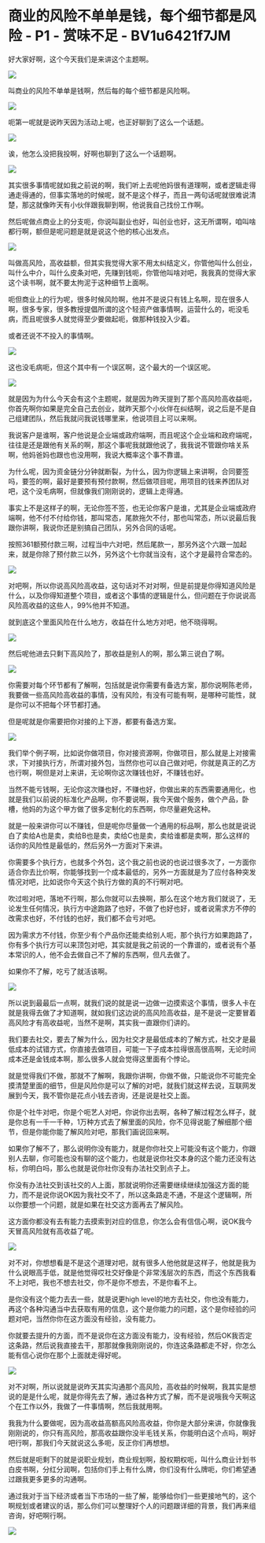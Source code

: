 # 商业的风险不单单是钱，每个细节都是风险 - P1 - 赏味不足 - BV1u6421f7JM

好大家好啊，这个今天我们是来讲这个主题啊。

![](img/a074c6f126d1bc1787711a7880645c58_1.png)

叫商业的风险不单单是钱啊，然后每的每个细节都是风险啊。

![](img/a074c6f126d1bc1787711a7880645c58_3.png)

呃第一呢就是说昨天因为活动上呢，也正好聊到了这么一个话题。

![](img/a074c6f126d1bc1787711a7880645c58_5.png)

诶，他怎么没把我投啊，好啊也聊到了这么一个话题啊。

![](img/a074c6f126d1bc1787711a7880645c58_7.png)

其实很多事情呢就如我之前说的啊，我们听上去呢他妈很有道理啊，或者逻辑走得通走得通的，但事实落地的时候呢，就不是这个样子，而且一两句话呢就很难说清楚，那这就像昨天有小伙伴跟我聊到啊，他说我自己找份工作啊。

然后呢做点商业上的分支呃，你说叫副业也好，叫创业也好，这无所谓啊，咱叫啥都行啊，额但是呢问题是就是说这个他的核心出发点。



![](img/a074c6f126d1bc1787711a7880645c58_9.png)

叫做高风险，高收益额，但其实我觉得大家不用太纠结定义，你管他叫什么创业，叫什么中介，叫什么皮条对吧，先赚到钱呃，你管他叫啥对吧，我我真的觉得大家这个读书啊，就不要太拘泥于这种细节上面啊。

呃但商业上的行为呢，很多时候风险啊，他并不是说只有钱上名啊，现在很多人啊，很多专家，很多教授提倡所谓的这个轻资产做事情啊，运营什么的，呃没毛病，而且呢很多人就觉得至少要做起呃，做那种钱投入少着。

或者还说不不投入的事情啊。

![](img/a074c6f126d1bc1787711a7880645c58_11.png)

这也没毛病呃，但这个其中有一个误区啊，这个最大的一个误区呢。

![](img/a074c6f126d1bc1787711a7880645c58_13.png)

就是因为为什么今天会有这个主题呢，就是因为昨天提到了那个高风险高收益呃，你首先啊你如果是完全自己去创业，就昨天那个小伙伴在纠结啊，说之后是不是自己组建团队，然后我就问我说钱哪里来，他说项目上可以来啊。

我说客户是谁啊，客户他说是企业端或政府端啊，而且呢这个企业端和政府端呢，往往是还是跟他有关系的啊，那这个事呢我就跟他说了，我我说不管跟你啥关系啊，他妈爸妈也跟也也没用啊，我说大概率这个事不靠谱。

为什么呢，因为资金链分分钟就断裂，为什么，因为你逻辑上来讲啊，合同要签吗，要签的啊，最好是要预有预付款啊，然后做项目呢，用项目的钱来养团队对吧，这个没毛病啊，但就像我们刚刚说的，逻辑上走得通。

事实上不是这样子的啊，无论你签不签，也无论你客户是谁，尤其是企业端或政府端啊，他不付不付给你钱，那叫常态，尾款拖欠不付，那也叫常态，所以说最后我跟你讲啊，我说你还是别搞自己团队，另外合同的话呢。

按照361额预付款三啊，过程当中六对吧，然后尾款一，那另外这个六跟一加起来，就是你除了预付款三以外，另外这个七你就当没有，这个才是最符合常态的。



![](img/a074c6f126d1bc1787711a7880645c58_15.png)

对吧啊，所以你说高风险高收益，这句话对不对对啊，但是前提是你得知道风险是什么，以及你得知道整个项目，或者这个事情的逻辑是什么，但问题在于你说说高风险高收益的这些人，99%他并不知道。

就到底这个里面风险在什么地方，收益在什么地方对吧，他不晓得啊。

![](img/a074c6f126d1bc1787711a7880645c58_17.png)

然后呢他进去只剩下高风险了，那收益是别人的啊，那么第三说白了啊。

![](img/a074c6f126d1bc1787711a7880645c58_19.png)

你需要对每个环节都有了解啊，包括就是说你需要有备选方案，那你说啊陈老师，我要做一些高风险高收益的事情，没有风险，有没有可能有啊，是哪种可能性，就是你可以不把每个环节都打通。

但是呢就是你需要把你对接的上下游，都要有备选方案。

![](img/a074c6f126d1bc1787711a7880645c58_21.png)

我们举个例子啊，比如说你做项目，你对接资源啊，你做项目，那么就是上对接需求，下对接执行方，所谓对接外包，当然你也可以自己做对吧，你就是真正的乙方也行啊，啊但是对上来讲，无论啊你这次赚钱也好，不赚钱也好。

当然不能亏钱啊，无论你这次赚也好，不赚也好，你做出来的东西需要通用化，也就是我们以前说的标准化产品啊，你不要说啊，我今天做个服务，做个产品，卧槽，他妈的为这个甲方做了很多定制化的东西啊，你尽量避免这种。

就是一般来讲你可以不赚钱，但是呢你尽量做一个通用的标品啊，那么也就是说说白了卖给A也是卖，卖给B也是卖，卖给C也是卖，卖给谁都是卖啊，那么这样的话你的风险性是最低的，然后另外一方面对下来讲。

你需要多个执行方，也就多个外包，这个我之前也说的也说过很多次了，一方面你适合你去比价啊，你能够找到一个成本最低的，另外一方面就是为了应付各种突发情况对吧，比如说你今天这个执行方做的真的不行啊对吧。

吹过啦对吧，落地不行啊，那么你就可以去换啊，那么在这个地方我们就说了，无论发生任何情况，执行方中途跑路了也好，不做了也好也好，或者说需求方不停的改需求也好，不付钱的也好，我们都不会亏对吧。

因为需求方不付钱，你至少有个产品你还能卖给别人呃，那个执行方如果跑路了，你有多个执行方可以来顶包对吧，其实就是我之前说的一个靠谱的，或者说有个基本常识的人，他不会去做自己不了解的东西啊，但凡去做了。

如果你不了解，吃亏了就活该啊。

![](img/a074c6f126d1bc1787711a7880645c58_23.png)

所以说到最最后一点啊，就我们说的就是说一边做一边摸索这个事情，很多人卡在就是我得去做了才知道啊，就如我们这边说的高风险高收益，是不是说一定要冒着高风险才有高收益呢，当然不是啊，其实我一直跟你们讲的。

我们要去社交，要去了解为什么，因为社交才是最低成本的了解方式，社交才是最低成本的试错方式，你直接去做项目，可能一下子成本拉得很高很高啊，无论时间成本还是金钱成本啊，那么很多人就会觉得这里面有个悖论。

就是觉得我们不做，那就不了解啊，我跟你讲啊，你做不做，只能说你不可能完全摸清楚里面的细节，但是风险你是可以了解的对吧，就我们就这样去说，互联网发展到今天，我不管你是花点小钱去咨询，还是说是社交上面。

你是个社牛对吧，你是个呃艺人对吧，你说你出去啊，各种了解过程怎么样子，就是你总有一千一千种，1万种方式去了解里面的风险，你不见得说能了解细那个细节，但是你能你能了解风险对吧，那我们画说回来啊。

如果你了解不了，那么说明你没有能力，就是你你社交上可能没有这个能力，你跟别人去聊，你可能也没有聊的这个能力，也就是说你社交本身的这个能力还没有达标，你明白吗，那么也就是说你社你没有办法社交到点子上。

你没有办法社交到该社交的人上面，那就说明你还需要继续继续加强这方面的能力，而不是说你说OK因为我社交不了，所以这条路走不通，不是这个逻辑啊，所以你要想一个问题，就是如果在社交这方面再去了解风险。

这方面你都没有去有能力去摸索到对应的信息，你怎么会有信信心啊，说OK我今天冒高风险就有高收益了呢。

![](img/a074c6f126d1bc1787711a7880645c58_25.png)

对不对，你想想看是不是这个道理对吧，就有很多人他他就是这样子，他就是我为什么说眼高手低，就是他觉得哎社交好像是个非常浅层次的东西，而这个东西我看不上对吧，我也不想去社交，你不是你不想去，不是你看不上。

是你没有这个能力去去一些，就是说更high level的地方去社交，你也没有能力，再这个各种沟通当中去获取有用的信息，这个是你能力的问题，这个是你经验的问题对吧，当然你你在这方面没有经验，没有能力。

你就要去提升的方面，而不是说你在这方面没有能力，没有经验，然后OK我否定这条路，然后说我直接去干，那那就像我刚刚说的，你连这条路都走不好，你怎么能有信心说你在那个上面就走得好呢。



![](img/a074c6f126d1bc1787711a7880645c58_27.png)

对不对啊，所以说就是说昨天其实沟通那个高风险，高收益的时候啊，我其实是想说的是是什么呢，就是你得先去了解，通过各种方式了解，而不是说哦我今天啊这个在工作以外，我做了一件事情啊，然后我就用啊。

我我为什么要做呢，因为高收益高额高风险高收益，你你是大部分来讲，你就像我刚刚说的，你只有高风险，那高收益跟你没半毛钱关系，你能明白这个点吗，啊好吧行啊，那我们今天就说这么多呃，反正你们再想想。

然后就是呃剩下的就是说职业规划，商业规划啊，股权期权呃，叫什么商业计划书白皮书啊，分红分润啊，包括你们手上有什么牌，你们没有什么牌呃，你们希望通过跟我更多更多的沟通啊。

通过我对于当下经济或者当下市场的一些了解，能够给你们一些更接地气的，这个啊规划或者建议的话，那么你们可以整理好个人的问题跟详细的背景，我们再来组咨询，好吧啊行啊。



![](img/a074c6f126d1bc1787711a7880645c58_29.png)